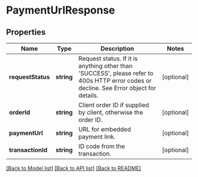 # PaymentUrlResponse

## Properties
Name | Type | Description | Notes
------------ | ------------- | ------------- | -------------
**requestStatus** | **string** | Request status. If it is anything other than &#39;SUCCESS&#39;, please refer to 400s HTTP error codes or decline. See Error object for details. | [optional] 
**orderId** | **string** | Client order ID if supplied by client, otherwise the order ID. | [optional] 
**paymentUrl** | **string** | URL for embedded payment link. | [optional] 
**transactionId** | **string** | ID code from the transaction. | [optional] 

[[Back to Model list]](../README.md#documentation-for-models) [[Back to API list]](../README.md#documentation-for-api-endpoints) [[Back to README]](../README.md)


